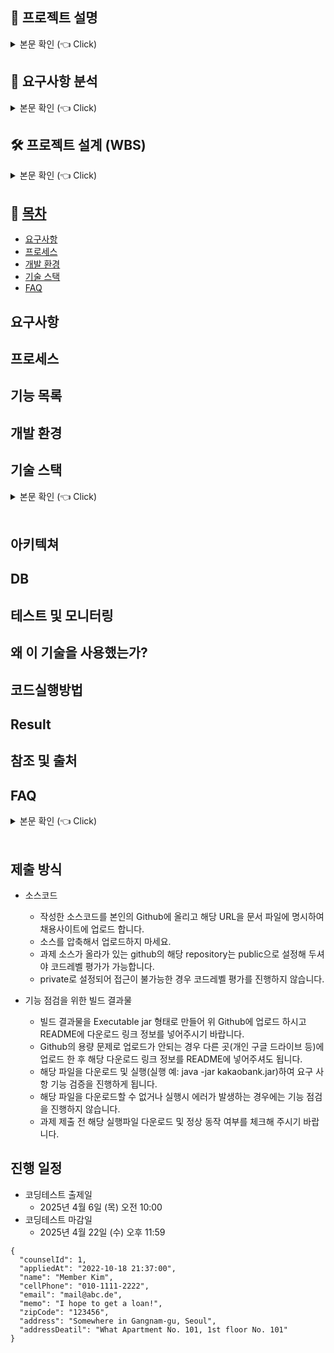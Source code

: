 <h2 data-start="106" data-end="122" class="">📝 프로젝트 설명</h2>
<details>
<summary> 본문 확인 (👈 Click)</summary>
<h3 data-start="124" data-end="136" class="">1. 개요</h3>
<p data-start="138" data-end="289" class="">주어진 댓글 리스트로부터 유효한 <strong data-start="213" data-end="222">학교 이름</strong>을 추출하고,</br> 이를 학교별로 <strong data-start="238" data-end="248">빈도수 집계</strong>하여 결과 파일로 저장하는 프로그램을 Java로 개발하는 것이 목적입니다. </br> 댓글 리스트는 comments.csv 파일로 제공되었습니다.</p>
<hr data-start="291" data-end="294" class="" style="">
<h3 data-start="296" data-end="310" class="">2. 주요 요구사항</h3>
<ul data-start="312" data-end="644">
<li data-start="312" data-end="352" class="" style="">
<p data-start="314" data-end="352" class="">주어진 댓글 데이터에서 <strong data-start="328" data-end="341">유효한 학교 이름</strong>을 찾아내야 합니다.</p>
</li>
<li data-start="353" data-end="395" class="" style="">
<p data-start="355" data-end="395" class="">학교 이름은 중복될 수 있으며, 이를 <strong data-start="376" data-end="388">학교별로 카운트</strong>해야 합니다.</p>
</li>
<li data-start="444" data-end="482" class="" style="">
<p data-start="446" data-end="482" class="">개발 언어는 <strong data-start="453" data-end="474">Java 8 또는 Java 17</strong>로 제한됩니다.</p>
</li>
<li data-start="483" data-end="529" class="" style="">
<p data-start="485" data-end="529" class="">외부 라이브러리는 <strong data-start="495" data-end="509">오픈소스 혹은 무료</strong>인 경우 제한 없이 사용 가능합니다.</p>
</li>
<li data-start="530" data-end="644" class="" style="">
<p data-start="532" data-end="569" class="">출력 결과 및 로그는 각각 다음과 같은 형식으로 저장되어야 합니다:</p>
<ul data-start="572" data-end="644">
<li data-start="572" data-end="609" class="" style="">
<p data-start="574" data-end="609" class=""><code data-start="574" data-end="586">result.txt</code>: <code data-start="588" data-end="601">학교이름 \t 카운트</code> 형식으로 저장</p>
</li>
<li data-start="612" data-end="644" class="" style="">
<p data-start="614" data-end="644" class=""><code data-start="614" data-end="626">result.log</code>: 처리 과정 및 로깅 내용 저장</p>
</li>
</ul>
</li>
</ul>
<hr data-start="646" data-end="649" class="" style="">
<h3 data-start="651" data-end="669" class="">3. 결과 파일 형식 예시</h3>
<pre class="overflow-visible!" data-start="671" data-end="709"><div class="contain-inline-size rounded-md border-[0.5px] border-token-border-medium relative bg-token-sidebar-surface-primary"><div class="flex items-center text-token-text-secondary px-4 py-2 text-xs font-sans justify-between h-9 bg-token-sidebar-surface-primary dark:bg-token-main-surface-secondary select-none rounded-t-[5px]"></div><div class="sticky top-9"><div class="absolute right-0 bottom-0 flex h-9 items-center pe-2"><div class="bg-token-sidebar-surface-primary text-token-text-secondary dark:bg-token-main-surface-secondary flex items-center rounded-sm px-2 font-sans text-xs"><span class="" data-state="closed"></span><span class="" data-state="closed"></span></div></div></div><div class="overflow-y-auto p-4" dir="ltr"><code class="whitespace-pre!"><span><span>ㅇㅇ중학교	192
ㅇㅇㅇ고등학교	254
서울대학교	13
</span></span></code></div></div></pre>
<blockquote data-start="711" data-end="759">
<p data-start="713" data-end="759" class="">※ <code data-start="715" data-end="722">학교 이름</code>과 <code data-start="724" data-end="728">숫자</code> 사이에는 <strong data-start="734" data-end="742">탭 문자</strong>(<code data-start="743" data-end="747">\t</code>)가 들어가야 합니다.</p>
</blockquote>
<hr data-start="761" data-end="764" class="" style="">
<h3 data-start="766" data-end="778" class="">4. 제출 항목</h3>
<ul data-start="780" data-end="844">
<li data-start="780" data-end="795" class="" style="">
<p data-start="782" data-end="795" class="">J소스 코드</p>
</li>
<li data-start="796" data-end="821" class="" style="">
<p data-start="798" data-end="821" class="">실행 결과 파일 (<code data-start="808" data-end="820">result.txt</code>)</p>
</li>
<li data-start="822" data-end="844" class="" style="">
<p data-start="824" data-end="844" class="">로그 파일 (<code data-start="831" data-end="843">result.log</code>)</p>
</li>
</ul>
</details>

<h2>📌 요구사항 분석</h2>
<details>
<summary>본문 확인 (👈 Click)</summary>

<ul>
  <li>
    <p>주어진 댓글 리스트(CSV 파일)에서 대한민국 내 유효한 <strong>학교 이름</strong>을 추출하고, 이를 <strong>학교별로 등장 횟수</strong>를 집계하는 프로그램을 작성해야 합니다.</p>
  </li>
  <li>
    <p>댓글은 <strong>큰따옴표(")</strong>로 구분되며, 하나의 댓글에는 복수 개의 <strong>행정구역명, 학교명, 이모지, 특수문자</strong> 등이 혼재되어 있습니다.</p>
  </li>
  <li>
    <p>대상 학교는 대한민국의 <strong>초등학교, 중학교, 고등학교, 대학교</strong>로 한정하며, 유사 표현이나 비표준 명칭은 제외되어야 합니다.</p>
  </li>
  <li>
    <p>하나의 댓글에 <strong>여러 개의 학교명</strong>이 존재할 수 있으므로, 모든 유효한 학교명을 <strong>정확히 식별하고 집계</strong>해야 합니다.</p>
  </li>
  <li>
    <p>결과는 다음의 두 파일로 출력되어야 합니다:</p>
    <ul>
      <li><code>result.txt</code>: <strong>학교명 + 탭(\t) + 카운트</strong> 형식으로 저장<br>예) <code>서울중학교\t12</code></li>
      <li><code>result.log</code>: 처리 중 발생한 <strong>로그 및 예외 정보</strong>를 저장</li>
    </ul>
  </li>
  <li>
    <p>정확한 학교명 추출을 위해 <strong>텍스트 정제</strong> 및 <strong>패턴 인식</strong> 처리가 필요합니다.<br>예: 이모지 제거, 괄호 제거, 개행 문자 정리 등</p>
  </li>
  <li>
    <details>
      <summary>📸 댓글 분석 이미지 (Click)</summary>
      <br>
      <img src="https://github.com/user-attachments/assets/344ae0a2-bb6f-4b34-a0d0-f5838976c56f" alt="댓글분석" width="600">
      </details>
  </li>
</ul>

</details>





<h2>🛠 프로젝트 설계 (WBS)</h2>
<details>
<summary>본문 확인 (👈 Click)</summary>

<h3>1. 요구사항 분석</h3>
<h3>2. 전체 학교 정보를 가져올 API 선정</h3>
<ul>
  <li>
    학교 정보를 제공하는 API를 탐색하고 선정합니다.<br>
    (선정된 API: <a href="https://www.career.go.kr/cnet/front/openapi/openApiMainCenter.do" target="_blank">커리어넷 오픈 API</a>)
  </li>
  <li>API 사용을 위한 인증키를 신청합니다.</li>
  <li>선정된 API의 응답 형식과 활용 가능성을 테스트합니다.</li>
  <li>
      <ul>
        <li>
        <details>
      <summary>📸 API분석1(Click)</summary>
      <br>
      <img src="https://github.com/user-attachments/assets/36f3e71e-5393-43eb-9af6-ae3703fd1bd7" alt="API분석1" width="600">
      </details>
      </li>
      <li>
        <details>
      <summary>📸 API분석2 (Click)</summary>
      <br>
      <img src="https://github.com/user-attachments/assets/38188b4a-fbf0-4514-a6d5-7d394d54bcd8" alt="API분석1" width="600">
      </details>
      </li>
      <li>
        <details>
      <summary>📸 API테스트 (Click)</summary>
      <br>
      <img src="https://github.com/user-attachments/assets/ca449012-3446-45ad-9685-c8c5c53efe28" alt="API테스트" width="600">
      </details>
      </li>
      </ul>
  </li>
</ul>

<h3>3. 기능 및 정책 정의 (Flow Chart 포함 예정)</h3>
<ul>
  <li><strong>정책</strong></li>
  <ul>
    <li>중복된 행정구역명, 학교명은 정제 처리</li>
    <li>비표준 표현은 필터링하여 유효한 학교명만 추출</li>
  </ul>
  <li><strong>기능</strong></li>
  <ul>
    <li>공공데이터 기반의 학교 정보를 제공하는 API 호출</li>
    <li>CSV 파일 로드 및 댓글 리스트화</li>
    <li>공공데이터 기반의 학교 정보를 제공하는 API 호출 데이터 정제</li>
    <li>댓글 데이터 정제</li>
    <li>정제된 댓글과 학교 정보를 매칭하여 통계 생성</li>
    <li>결과 파일(result.txt) 생성</li>
    
  </ul>
</ul>

1. 회원가입

```mermaid
  sequenceDiagram
    autonumber
    client ->> server: 회원가입 요청
    alt 성공한 경우
    server -->> client: 성공 반환
    else 아이디가 중복된 경우 
    server -->> client: reason code와 함께 실패 반환
    end
```


<h3>📌 4. 개발</h3>
<ul>
  <li><strong>공통 및 예외 처리 포함</strong></li>
  <ul>
    <li>외부 API 호출 및 JSON 파싱</li>
    <li>CSV 파일 로드 및 각 댓글 리스트화</li>
    <li>외부 학교 데이터 정제 (행정구역명, 학교명)</li>
    <li>댓글 데이터 정제 (이모지 제거, 줄바꿈 정리 등)</li>
    <li>중복된 행정구역 정보 단일화</li>
    <li>댓글 내 중복 학교명 리스트화</li>
    <li>댓글 데이터와 외부 학교 데이터를 비교하여 통계 생성</li>
    <ul>
      <li>학교 구분(초/중/고)</li>
      <li>행정구역 정보 일치 여부</li>
      <li>학교명 유사도 판단</li>
    </ul>
    <li>결과 파일(result.txt) 생성</li>
    <li>로그 파일(result.log) 처리</li>
  </ul>
</ul>

<h3>📌 5. 결과 확인</h3>
<ul>
  <li>출력된 결과 파일과 로그 파일을 통해 정상 수행 여부 확인</li>
</ul>

<h3>📌 6. 산출물 목록</h3>
<ul>
  <li>README (설치 및 실행 방법 포함)</li>
  <li>결과 파일: <code>result.txt</code></li>
  <li>로그 파일: <code>result.log</code></li>
  <li>소스 코드</li>
  <li>실행 파일: <code>app.jar</code></li>
  <li>입력 파일: <code>comments.csv</code></li>
</ul>

</details>












## 📝 [목차](#index) <a name = "index"></a>
- [요구사항](#request)
- [프로세스](#process)
- [개발 환경](#env)
- [기술 스택](#skill)
- [FAQ](#faq)

## 요구사항 <a name = "request"></a>
## 프로세스 <a name = "process"></a>  
## 기능 목록 
## 개발 환경 <a name = "env"></a>
## 기술 스택 <a name = "skill"></a>
<details>
   <summary> 본문 확인 (👈 Click)</summary>
<br />
+ JDK 11 </br>
+ Spring Boot 2.6.7 </br>
+ Spring Data JPA </br>
+ Gradle </br>
+ Handlebars </br>
+ Lombok </br>
+ Github </br>
+ Docker </br>
+ AWS EC2 </br>
+ Redis </br>
+ MariaDB </br>
+ Spock    </br>

</details>

<br>

## 아키텍쳐

## DB 

## 테스트 및 모니터링

## 왜 이 기술을 사용했는가?

## 코드실행방법

## Result   

## 참조 및 출처

## FAQ <a name = "faq"></a>
<details>
   <summary> 본문 확인 (👈 Click)</summary>
<br />
취미 생활 및 자기계발 활동에 금전적으로 투자하는 사람들이 지속적으로 증가하고 있으며, 20 ~ 30대 대상 685명 설문조사 결과 사람들은 취미를 혼자보다 

</details>

<br>

## 제출 방식
- 소스코드
  - 작성한 소스코드를 본인의 Github에 올리고 해당 URL을 문서 파일에 명시하여 채용사이트에 업로드 합니다.
  - 소스를 압축해서 업로드하지 마세요.
  - 과제 소스가 올라가 있는 github의 해당 repository는 public으로 설정해 두셔야 코드레벨 평가가 가능합니다.
  - private로 설정되어 접근이 불가능한 경우 코드레벨 평가를 진행하지 않습니다.

- 기능 점검을 위한 빌드 결과물
  - 빌드 결과물을 Executable jar 형태로 만들어 위 Github에 업로드 하시고 README에 다운로드 링크 정보를 넣어주시기 바랍니다.
  - Github의 용량 문제로 업로드가 안되는 경우 다른 곳(개인 구글 드라이브 등)에 업로드 한 후 해당 다운로드 링크 정보를 README에 넣어주셔도 됩니다.
  - 해당 파일을 다운로드 및 실행(실행 예: java -jar kakaobank.jar)하여 요구 사항 기능 검증을 진행하게 됩니다.
  - 해당 파일을 다운로드할 수 없거나 실행시 에러가 발생하는 경우에는 기능 점검을 진행하지 않습니다.
  - 과제 제출 전 해당 실행파일 다운로드 및 정상 동작 여부를 체크해 주시기 바랍니다.

## 진행 일정
- 코딩테스트 출제일
  - 2025년 4월 6일 (목) 오전 10:00
- 코딩테스트 마감일
  - 2025년 4월 22일 (수) 오후 11:59
 
```
{
  "counselId": 1,
  "appliedAt": "2022-10-18 21:37:00",
  "name": "Member Kim",
  "cellPhone": "010-1111-2222",
  "email": "mail@abc.de",
  "memo": "I hope to get a loan!",
  "zipCode": "123456",
  "address": "Somewhere in Gangnam-gu, Seoul",
  "addressDeatil": "What Apartment No. 101, 1st floor No. 101"
}
```

<!-- Mermaid.js 로딩 스크립트 추가 -->
<script type="module">
  import mermaid from 'https://cdn.jsdelivr.net/npm/mermaid@10/dist/mermaid.esm.min.mjs';
  mermaid.initialize({ startOnLoad: true });
</script>
